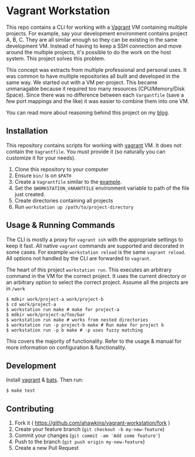 # Vagrant Workstation

This repo contains a CLI for working with a [Vagrant][] VM containing
multiple projects. For example, say your development environment
contains project A, B, C. They are all similar enough so they can be
existing in the same development VM. Instead of having to keep a SSH
connection and move around the multiple projects, it's possible to do
the work on the host system. This project solves this problem.

This concept was extracts from multiple professional and personal
uses. It was common to have multiple repositories all built and
developed in the same way. We started out with a VM per-project.
This became unmanagable because it required too many resources
(CPU/Memory/Disk Space). Since there was no difference between each
`Vargantfile` (save a few port mappings and the like) it was easier to
combine them into one VM.

You can read more about reasoning behind this project on my [blog][].

## Installation

This repository contains scripts for working with [vagrant][] VM. It
does not contain the `Vagrantfile`. You must provide it (so naturally
you can customize it for your needs).

1. Clone this repository to your computer
1. Ensure `bin/` is on `$PATH`
1. Create a `Vagrantfile` similar to the [example](examples/Vagrantfile).
1. Set the `$WORKSTATION_VARANTFILE` environment variable to path of
	 the file just created.
1. Create directories containing all projects
1. Run `workstation up /path/to/project-directory`

## Usage & Running Commands

The CLI is mostly a proxy for `vagrant ssh` with the appropriate
settings to keep it fast. All native `vagrant` commands are supported
and decorated in some cases. For example `workstation reload` is the
same `vagrant reload`. All options not handled by the CLI are
forwarded to `vagrant`.

The heart of this project `workstation run`. This executes an
arbitrary command in the VM for the correct project. It uses the
current directory or an arbitrary option to select the correct
project. Assume all the projects are in `/work`

	$ mdkir work/project-a work/project-b
	$ cd work/project-a
	$ workstation run make # make for project-a
	$ mdkir work/project-a/foo/bar
	$ workstation run make # works from nested directories
	$ workstation run -p project-b make # Run make for project b
	$ workstation run -p b make # -p uses fuzzy matching

This covers the majority of functionality. Refer to the usage & manual
for more information on configuration & functionality.

## Development

Install [vagrant][] & [bats][]. Then run:

	$ make test

## Contributing

1. Fork it ( https://github.com/ahawkins/vagrant-workstation/fork )
2. Create your feature branch (`git checkout -b my-new-feature`)
3. Commit your changes (`git commit -am 'Add some feature'`)
4. Push to the branch (`git push origin my-new-feature`)
5. Create a new Pull Request

[blog]: http://hawkins.io/2015/04/introducing-vagrant-workstation/
[vagrant]: https://www.vagrantup.com
[bats]: https://github.com/sstephenson/bats

